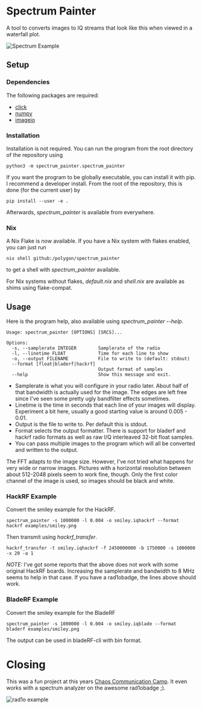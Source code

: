 # Spectrum Painter

A tool to converts images to IQ streams that look like this when viewed in a waterfall plot.

![Spectrum Example](doc/smiley.jpg)

## Setup

### Dependencies

The following packages are required:

 * [click](http://click.pocoo.org)
 * [numpy](http://www.numpy.org/)
 * [imageio](https://github.com/imageio/imageio)
 
### Installation

Installation is not required. You can run the program from the root directory of the repository using

```
python3 -m spectrum_painter.spectrum_painter
```

If you want the program to be globally executable, you can install it with pip. I recommend a developer install. From the root of the repository, this is done (for the current user) by

```
pip install --user -e .
```

Afterwards, _spectrum\_painter_ is available from everywhere.

### Nix

A Nix Flake is now available. If you have a Nix system with flakes enabled, you can just run

```
nix shell github:/polygon/spectrum_painter
```

to get a shell with _spectrum\_painter_ available.

For Nix systems without flakes, _default.nix_ and _shell.nix_ are available as shims using flake-compat.

## Usage

Here is the program help, also available using _spectrum\_painter --help_.

```
Usage: spectrum_painter [OPTIONS] [SRCS]...

Options:
  -s, --samplerate INTEGER        Samplerate of the radio
  -l, --linetime FLOAT            Time for each line to show
  -o, --output FILENAME           File to write to (default: stdout)
  --format [float|bladerf|hackrf]
                                  Output format of samples
  --help                          Show this message and exit.
```

 * Samplerate is what you will configure in your radio later. About half of that bandwidth is actually used for the image. The edges are left free since I've seen some pretty ugly bandfilter effects sometimes.
 * Linetime is the time in seconds that each line of your images will display. Experiment a bit here, usually a good starting value is around 0.005 - 0.01.
 * Output is the file to write to. Per default this is stdout.
 * Format selects the output formatter. There is support for bladerf and hackrf radio formats as well as raw I/Q interleaved 32-bit float samples.
 * You can pass multiple images to the program which will all be converted and written to the output.

The FFT adapts to the image size. However, I've not tried what happens for very wide or narrow images. Pictures with a horizontal resolution between about 512-2048 pixels seem to work fine, though. Only the first color channel of the image is used, so images should be black and white. 

### HackRF Example

Convert the smiley example for the HackRF.

```
spectrum_painter -s 1000000 -l 0.004 -o smiley.iqhackrf --format hackrf examples/smiley.png
```

Then transmit using _hackrf_transfer_.

```
hackrf_transfer -t smiley.iqhackrf -f 2450000000 -b 1750000 -s 1000000 -x 20 -a 1
```

*NOTE:* I've got some reports that the above does not work with some original HackRF boards. Increasing the samplerate and bandwidth to 8 MHz seems to help in that case. If you have a rad1obadge, the lines above should work.

### BladeRF Example

Convert the smiley example for the BladeRF

```
spectrum_painter -s 1000000 -l 0.004 -o smiley.iqblade --format bladerf examples/smiley.png
```

The output can be used in bladeRF-cli with bin format.

# Closing

This was a fun project at this years [Chaos Communication Camp](https://events.ccc.de/camp/2015/wiki/Main_Page). It even works with a spectrum analyzer on the awesome rad1obadge ;).

![rad1o example](doc/rad1o.jpg)
